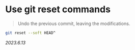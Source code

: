# Use git reset commands

> Undo the previous commit, leaving the modifications.

```sh
git reset --soft HEAD^
```


*2023.6.13*
